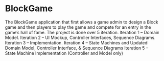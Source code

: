 # BlockGame
The BlockGame application that first allows a game admin to design a Block game and then players to play the game and compete for an entry in the game’s hall of fame.
The project is done over 5 iteration. 
Iteration 1 – Domain Model.
Iteration 2 – UI Mockup, Controller Interfaces, Sequence Diagrams.
Iteration 3 – Implementation.
Iteration 4 – State Machines and Updated Domain Model, Controller Interface, & Sequence Diagrams
Iteration 5 – State Machine Implementation (Controller and Model only)
